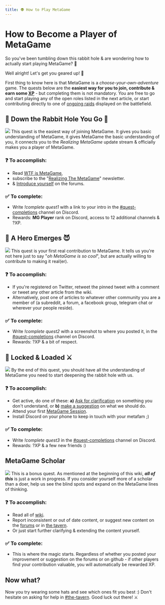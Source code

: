 ```yaml
---
title: 👽 How to Play MetaGame
---
```

# How to Become a Player of MetaGame

So you've been tumbling down this rabbit hole & are wondering how to actually start playing MetaGame? 🤔

Well alright! Let's get you geared up! 🤠

First thing to know here is that MetaGame is a *choose-your-own-adventure* game.
The quests below are the **easiest way for you to join, contribute & earn some [XP](/docs/how-does-it-work/xp)** - but completing them is not mandatory. You are free to go and start playing any of the open roles listed in the next article, or start contributing directly to one of [ongoing raids](navigation-board.md) displayed on the battlefield.

## 🎩 Down the Rabbit Hole You Go 🐇
![](https://www.thesixthaxis.com/wp-content/uploads/2020/03/DowntheRabbitHole-Hero500.jpg)
This quest is the easiest way of joining MetaGame.
It gives you basic understanding of MetaGame, it gives MetaGame the basic understanding of you, it connects you to the *Realizing MetaGame* update stream & officially makes you a player of MetaGame.
### ❓ To accomplish:
- Read [WTF is MetaGame](https://wiki.metagame.wtf/docs/handbook/wtf-is-metagame),
- subscribe to the "[Realizing The MetaGame](https://metagame.substack.com/)" newsletter.
- & [Introduce yourself](https://forum.metagame.wtf/t/who-are-you-really/142) on the forums.
### ✅ To complete:
- Write *!complete quest1* with a link to your intro in the [#quest-completions](https://discord.gg/TJWwFEs) channel on Discord.
- Rewards: **MG Player** rank on Discord, access to 12 additional channels & ?XP.

## 🙂 A Hero Emerges 😈
![](https://miro.medium.com/max/9664/1*JU7deLCU5l54IDbLwO5M2A.jpeg)
This quest is your first real contribution to MetaGame. It tells us you're not here just to say "*oh MetaGame is so cool*", but are actually willing to contribute to making it real(er).
### ❓ To accomplish:
- If you're registered on Twitter, retweet the pinned tweet with a comment or tweet any other article from the wiki.
- Alternatively, post one of articles to whatever other community you are a member of (a subreddit, a forum, a facebook group, telegram chat or wherever your people reside).
### ✅ To complete:
- Write *!complete quest2* with a screenshot to where you posted it, in the [#quest-completions](https://discord.gg/TJWwFEs) channel on Discord.
- Rewards: ?XP & a bit of respect.

## 🏹 Locked & Loaded ⚔️
![](https://api.time.com/wp-content/uploads/2015/04/ff14-dark-knight.jpg)
By the end of this quest, you should have all the understanding of MetaGame you need to start deepening the rabbit hole with us.
### ❓ To accomplish:
- Get active, do one of these:
**a)** [Ask for clarification](https://forum.metagame.wtf/t/questions-questions-answers/145/3) on something you don't understand,
or **b)**  [make a suggestion](https://forum.metagame.wtf/t/suggestions-thread-i-think-we-should/141/4) on what we should do.
- Attend your first [MetaGame Session](https://calendar.google.com/calendar?cid=bmloNTlrdGdhZm1tNjRlZDRxazZ1ZTh2djRAZ3JvdXAuY2FsZW5kYXIuZ29vZ2xlLmNvbQ).
- Install Discord on your phone to keep in touch with your metafam ;)
### ✅ To complete:
- Write *!complete quest3* in the [#quest-completions](https://discord.gg/TJWwFEs) channel on Discord.
- Rewards: ?XP & a few new friends :)

## MetaGame Scholar
![](https://cdnb.artstation.com/p/assets/images/images/000/041/645/large/09.jpg?1398600089)
This is a bonus quest. As mentioned at the beginning of this wiki, ***all of this*** is just a work in progress. If you consider yourself more of a scholar than a doer, help us see the blind spots and expand on the MetaGame lines of thinking.
### ❓ To accomplish:
- Read all of [wiki](https://wiki.metagame.wtf/).
- Report inconsistent or out of date content, or suggest new content on the [forums](https://forum.metagame.wtf/t/i-think-we-should/141) or in [the tavern](https://discord.gg/axebUqq).
- Or just start further clarifying & extending the content yourself.
### ✅ To complete:
- This is where the magic starts. Regardless of whether you posted your improvement or suggestion on the forums or on github - if other players find your contribution valuable, you will automatically be rewarded XP.


## Now what?
Now you try wearing some hats and see which ones fit you best :)
Don't hesitate on asking for help in [#the-tavern](https://discord.gg/axebUqq).
Good luck out there! :crossed_swords:
